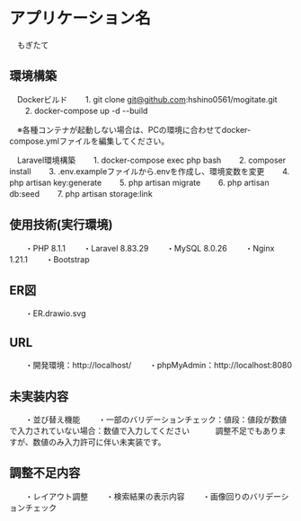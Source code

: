 # アプリケーション名
　もぎたて
## 環境構築
　Dockerビルド
　　1. git clone git@github.com:hshino0561/mogitate.git
　　2. docker-compose up -d --build

　※各種コンテナが起動しない場合は、PCの環境に合わせてdocker-compose.ymlファイルを編集してください。

　Laravel環境構築
　　1. docker-compose exec php bash
　　2. composer install
　　3. .env.exampleファイルから.envを作成し、環境変数を変更
　　4. php artisan key:generate
　　5. php artisan migrate
　　6. php artisan db:seed
　　7. php artisan storage:link

## 使用技術(実行環境)
　　・PHP 8.1.1
　　・Laravel 8.83.29
　　・MySQL 8.0.26
　　・Nginx 1.21.1
　　・Bootstrap

## ER図
　　・ER.drawio.svg

## URL
　　・開発環境：http://localhost/
　　・phpMyAdmin：http://localhost:8080

## 未実装内容
　　・並び替え機能
　　・一部のバリデーションチェック：値段：値段が数値で入力されていない場合：数値で入力してください
　　　調整不足でもありますが、数値のみ入力許可に伴い未実装です。

## 調整不足内容
　　・レイアウト調整
　　・検索結果の表示内容
　　・画像回りのバリデーションチェック

